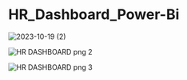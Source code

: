 # HR_Dashboard_Power-Bi
![2023-10-19 (2)](https://github.com/AnjaliRawat14/HR_Dashboard_Power-Bi/assets/147641488/a865c45d-242e-49ea-8ee9-983fec1bd28b)


![HR DASHBOARD png 2](https://github.com/AnjaliRawat14/HR_Dashboard_Power-Bi/assets/147641488/aa98264d-3102-402d-896a-6a9891876ae2)


![HR DASHBOARD png 3](https://github.com/AnjaliRawat14/HR_Dashboard_Power-Bi/assets/147641488/0c5f4775-c241-42c7-9178-ca358cd4e9cc)
